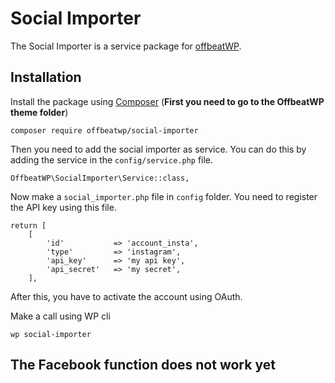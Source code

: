 # Social Importer

The Social Importer is a service package for [offbeatWP](https://github.com/offbeatwp).

## Installation
Install the package using [Composer](https://getcomposer.org/) (**First you need to go to the OffbeatWP theme folder**)

```
composer require offbeatwp/social-importer
```

Then you need to add the social importer as service. You can do this by adding the service in the `config/service.php` file.
```
OffbeatWP\SocialImporter\Service::class,
```
Now make a `social_importer.php` file in `config` folder. You need to register the API key using this file.
```
return [
    [
        'id'           => 'account_insta',
        'type'         => 'instagram',
        'api_key'      => 'my api key',
        'api_secret'   => 'my secret',
    ],
```

After this, you have to activate the account using OAuth. 

Make a call using WP cli

`wp social-importer`

## The Facebook function does not work yet



